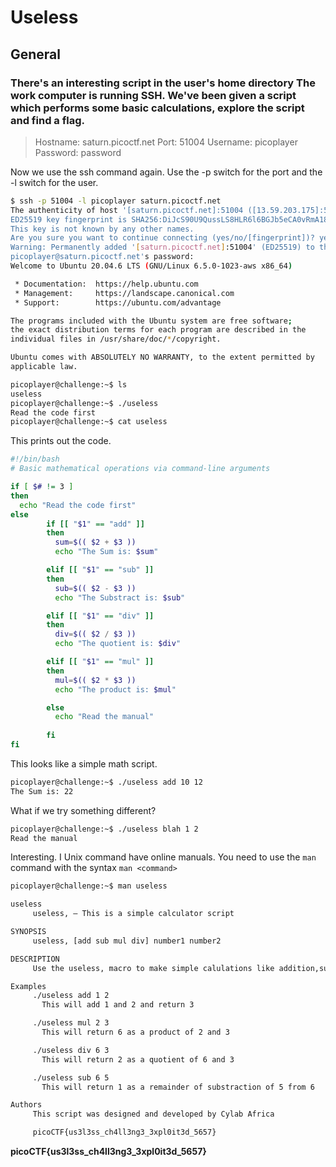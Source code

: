 # Useless

## General

### There's an interesting script in the user's home directory The work computer is running SSH. We've been given a script which performs some basic calculations, explore the script and find a flag.


> Hostname: saturn.picoctf.net
> Port:     51004
> Username: picoplayer
> Password: password

Now we use the ssh command again.  Use the -p switch for the port and the -l switch for the user.

```sh
$ ssh -p 51004 -l picoplayer saturn.picoctf.net
The authenticity of host '[saturn.picoctf.net]:51004 ([13.59.203.175]:51004)' can't be established.
ED25519 key fingerprint is SHA256:DiJcS90U9QussLS8HLR6l6BGJb5eCA0vRmA18IvDvw8.
This key is not known by any other names.
Are you sure you want to continue connecting (yes/no/[fingerprint])? yes
Warning: Permanently added '[saturn.picoctf.net]:51004' (ED25519) to the list of known hosts.
picoplayer@saturn.picoctf.net's password: 
Welcome to Ubuntu 20.04.6 LTS (GNU/Linux 6.5.0-1023-aws x86_64)

 * Documentation:  https://help.ubuntu.com
 * Management:     https://landscape.canonical.com
 * Support:        https://ubuntu.com/advantage

The programs included with the Ubuntu system are free software;
the exact distribution terms for each program are described in the
individual files in /usr/share/doc/*/copyright.

Ubuntu comes with ABSOLUTELY NO WARRANTY, to the extent permitted by
applicable law.

picoplayer@challenge:~$ ls
useless
picoplayer@challenge:~$ ./useless
Read the code first
picoplayer@challenge:~$ cat useless 
```

This prints out the code.

```bash
#!/bin/bash
# Basic mathematical operations via command-line arguments

if [ $# != 3 ]
then
  echo "Read the code first"
else
        if [[ "$1" == "add" ]]
        then 
          sum=$(( $2 + $3 ))
          echo "The Sum is: $sum"  

        elif [[ "$1" == "sub" ]]
        then 
          sub=$(( $2 - $3 ))
          echo "The Substract is: $sub" 

        elif [[ "$1" == "div" ]]
        then 
          div=$(( $2 / $3 ))
          echo "The quotient is: $div" 

        elif [[ "$1" == "mul" ]]
        then
          mul=$(( $2 * $3 ))
          echo "The product is: $mul" 

        else
          echo "Read the manual"
         
        fi
fi
```

This looks like a simple math script.


```sh
picoplayer@challenge:~$ ./useless add 10 12
The Sum is: 22
```

What if we try something different?

```sh
picoplayer@challenge:~$ ./useless blah 1 2
Read the manual
```

Interesting.  I Unix command have online manuals.  You need to use the `man` command with the syntax `man <command>`

```sh
picoplayer@challenge:~$ man useless

useless
     useless, — This is a simple calculator script

SYNOPSIS
     useless, [add sub mul div] number1 number2

DESCRIPTION
     Use the useless, macro to make simple calulations like addition,subtraction, multiplication and division.

Examples
     ./useless add 1 2
       This will add 1 and 2 and return 3

     ./useless mul 2 3
       This will return 6 as a product of 2 and 3

     ./useless div 6 3
       This will return 2 as a quotient of 6 and 3

     ./useless sub 6 5
       This will return 1 as a remainder of substraction of 5 from 6

Authors
     This script was designed and developed by Cylab Africa

     picoCTF{us3l3ss_ch4ll3ng3_3xpl0it3d_5657}
```

**picoCTF{us3l3ss_ch4ll3ng3_3xpl0it3d_5657}**


